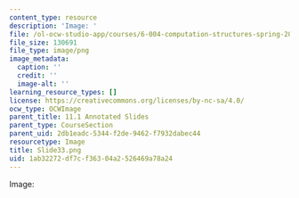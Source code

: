 ```yaml
---
content_type: resource
description: 'Image: '
file: /ol-ocw-studio-app/courses/6-004-computation-structures-spring-2017/1ab32272df7cf36304a2526469a78a24_Slide33.png
file_size: 130691
file_type: image/png
image_metadata:
  caption: ''
  credit: ''
  image-alt: ''
learning_resource_types: []
license: https://creativecommons.org/licenses/by-nc-sa/4.0/
ocw_type: OCWImage
parent_title: 11.1 Annotated Slides
parent_type: CourseSection
parent_uid: 2db1eadc-5344-f2de-9462-f7932dabec44
resourcetype: Image
title: Slide33.png
uid: 1ab32272-df7c-f363-04a2-526469a78a24
---
```

Image: 